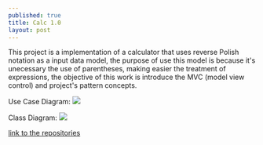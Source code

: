 ```yaml
---
published: true
title: Calc 1.0
layout: post
---
```

This project is a implementation of a calculator that uses reverse Polish notation as a input data model, the purpose of use this model is because it's unecessary the use of parentheses, making easier the treatment of expressions, the objective of this work is introduce the MVC (model view control) and project's pattern  concepts.

Use Case Diagram:
<img src="https://raw.githubusercontent.com/leoCamilo/calc-polonesa-inversa/master/UseCase%20Diagram.png">


Class Diagram:
<img src="https://raw.githubusercontent.com/leoCamilo/calc-polonesa-inversa/master/Class%20Diagram.png">

<a href="https://github.com/leoCamilo/calc-polonesa-inversa">link to the repositories</a>